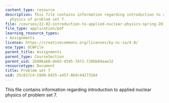 ```yaml
---
content_type: resource
description: This file contains information regarding introduction to applied nuclear
  physics of problem set 7.
file: /courses/22-02-introduction-to-applied-nuclear-physics-spring-2012/25c817c419d08425a45786dc44273164_MIT22_02S12_pset7.pdf
file_type: application/pdf
learning_resource_types:
- Assignments
license: https://creativecommons.org/licenses/by-nc-sa/4.0/
ocw_type: OCWFile
parent_title: Assignments
parent_type: CourseSection
parent_uid: 2b806ab8-de03-4595-7471-728bb04aae32
resourcetype: Document
title: Problem set 7
uid: 25c817c4-19d0-8425-a457-86dc44273164
---
```

This file contains information regarding introduction to applied nuclear physics of problem set 7.